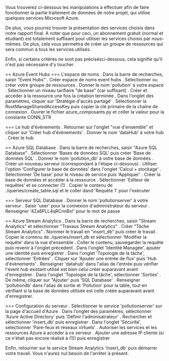 Vous trouverez ci-dessous les manipulations à effectuer afin de faire fonctionner la partie traitement
de données de notre projet, qui utilise quelques services Microsoft Azure.

De plus, vous pourrez trouver la présentation des services choisis dans notre rapport final.
A noter que pour ceci, un abonnement gratuit (normal et étudiant) est totalement suffisant pour 
utiliser les services choisis par nous-mêmes. De plus, cela vous permettra de créer un groupe de 
ressources qui sera commun à tous les services utilisés. 

Enfin, si certains critères ne sont pas précisésci-dessous, cela signifie qu'il n'est pas nécessaire
d'y toucher.

== Azure Event Hubs
=== L'espace de noms
. Dans la barre de recherches, saisir "Event Hubs"
. Créer espace de noms event hubs
. Sélectionner ou créer votre groupe de ressources
. Donner le nom 'pollution' à votre espace
. Sélectionner un niveau tarifiaire "de base" (car suffisant)
. Créer et accéder à la ressource une fois la création terminée
. Dans l'onglet des paramètres, cliquer sur 'Stratégie d'accès partagé'
. Sélectionner la RootManageSharedAccessKey puis copier la clé primaire de la chaîne de connexion
. Ouvrer le fichier azure_composants.py et coller la valeur pour la constante CONN_STR

=== Le hub d'évènements
. Retourner sur l'onglet "vue d'ensemble" et cliquer sur 'Créer hub d'évènements'
. Donner le nom 'dataHub' à votre hub
. Créer le hub

== Azure SQL Database
. Dans la barre de recherches, saisir "Azure SQL Database"
. Sélectionner 'Bases de données SQL' puis créer 'Base de données SQL'
. Donner le nom 'pollution_db' à votre base de données
. Créer un nouveau serveur (correspondant à l'étape ci-dessous)
. Utiliser l'option 'Configurer la base de données' dans l'onglet 'Calcul + stockage'
. Sélectionner 'De base' pour le niveau de service puis 'Appliquer'
. Créer la base de données et accéder à la ressource
. Sélectionner 'Editeur de requêtes' et se connecter (1)
. Copier le contenu de ./queries/create_table.sql et le coller dand 'Requête 1' pour l'exécuter

=== Serveur SQL Database
. Donner le nom 'pollutionserver' à votre serveur
. Saisir 'user' pour la connexion d'administrateur du serveur
. Renseigner '4Za6PLL4qRCnnBx!' pour le mot de passe

== Azure Stream Analytics
. Dans la barre de recherches, saisir "Stream Analytics" et sélectionner "Travaux Stream Analytics"
. Créer "Tâche Stream Analytics"
. Nommer le travail en "insert_db" puis créer le travail
. Copier le contenu de ./queries/insert_db et sélectionner 'Modifier la requête' dans la vue d'ensemble
. Coller le contenu, sauvegarder la requête puis revenir à l'onglet précedent
. Dans l'onglet 'Identité Managée', ajouter une identité puis enregistrer
. Dans l'onglet 'Topologie de la tâche', sélectionner 'Entrées'
. Cliquer sur 'Ajouter une entrée de flux' puis 'Hub d'évènements'
. Renseigner 'datahub' dans l'alias de l'entrée puis vérifier l'event hub existant utilisé est bien celui créer auparavant avant d'enregistrer
. Dans l'onglet 'Topologie de la tâche', sélectionner 'Sorties'
. De même, cliquer sur "Ajouter' puis 'SQL Database'
. Renseigner 'pollutiondb' dans l'alias de sortie et 'Pollution' pour la table, tout en vérifiant si la base de données utilisée est celle créée auparavant avant d'enregistrer.

=== Configuration du serveur
. Sélectionner le service 'pollutionserver' sur la page d'accueil d'Azure
. Dans l'onglet des paramètres, sélectionner 'Azure Active Directory' puis 'Définir l'adminisatrateur'
. Rechercher et sélectionner 'insert_db' puis enregistrer
. Dans l'onglet 'Sécurité', selectionner 'Pare-feux et réseaux virtuels' 
. Autoriser les services et les ressources Azure à accéder à ce serveur
. Ajouter une adresse IP cliente (si ce n'était pas encore réalisé à (1)) puis enregistrer

Enfin, retourner sur le service Stream Analytics 'insert_db' puis démarrer votre travail.
Vous n'aurez nul besoin de l'arrêter à présent.

